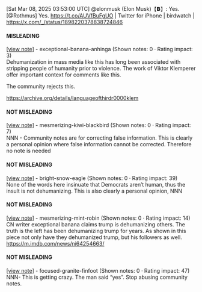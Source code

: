 [Sat Mar 08, 2025 03:53:00 UTC] @elonmusk (Elon Musk)【𝗕】: Yes. [@Rothmus] Yes. https://t.co/AUVfBuFgUO | Twitter for iPhone | birdwatch | https://x.com/_/status/1898220378838724846

#### MISLEADING

[[view note]](https://x.com/i/birdwatch/n/1898231433971614067) - exceptional-banana-anhinga (Shown notes: 0 · Rating impact: 3)\
Dehumanization in mass media like this has long been associated with stripping people of humanity prior to violence. The work of Viktor Klemperer offer important context for comments like this. 

The community rejects this.

https://archive.org/details/languageofthirdr0000klem

#### NOT MISLEADING

[[view note]](https://x.com/i/birdwatch/n/1898335591688732854) - mesmerizing-kiwi-blackbird (Shown notes: 0 · Rating impact: 7)\
NNN - Community notes are for correcting false information. This is clearly a personal opinion where false information cannot be corrected. Therefore no note is needed

#### NOT MISLEADING

[[view note]](https://x.com/i/birdwatch/n/1898317089896620128) - bright-snow-eagle (Shown notes: 0 · Rating impact: 39)\
None of the words here insinuate that Democrats aren’t human, thus the insult is not dehumanizing.
This is also clearly a personal opinion, NNN

#### NOT MISLEADING

[[view note]](https://x.com/i/birdwatch/n/1898261578232774730) - mesmerizing-mint-robin (Shown notes: 0 · Rating impact: 14)\
CN writer exceptional banana claims trump is dehumanizing others. The truth is the left has been dehumanizing trump for years. As shown in this piece not only have they dehumanized trump, but his followers as well.
https://m.imdb.com/news/ni64254663/


#### NOT MISLEADING

[[view note]](https://x.com/i/birdwatch/n/1898232961192841599) - focused-granite-finfoot (Shown notes: 0 · Rating impact: 47)\
NNN- This is getting crazy. The man said “yes”. Stop abusing community notes. 
